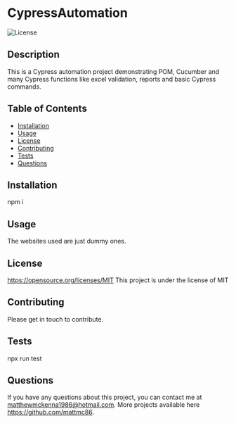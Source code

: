 # CypressAutomation
  ![License](https://img.shields.io/badge/License-MIT-blue.svg)
  
  ## Description
  
   This is a Cypress automation project demonstrating POM, Cucumber and many Cypress functions like excel validation, reports and basic Cypress commands.
   
  ## Table of Contents
  * [Installation](#installation)
  * [Usage](#usage)
  * [License](#license)
  * [Contributing](#contributing)
  * [Tests](#tests)
  * [Questions](#questions)
  
  ## Installation
  npm i
  ## Usage
  The websites used are just dummy ones.
  ## License
  https://opensource.org/licenses/MIT
  This project is under the license of MIT
  ## Contributing 
  Please get in touch to contribute.
  ## Tests
  npx run test
  ## Questions
  If you have any questions about this project, you can contact me at matthewmckenna1986@hotmail.com. More projects available here https://github.com/mattmc86.


